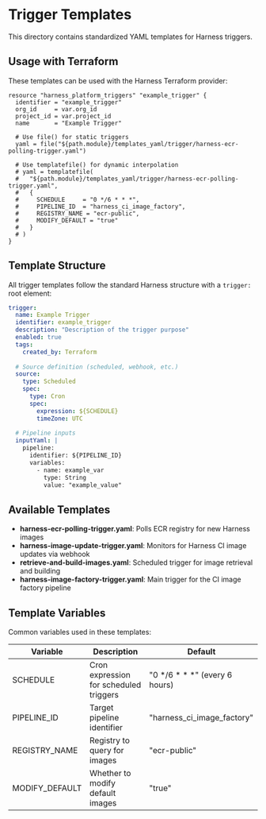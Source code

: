 # Trigger Templates

This directory contains standardized YAML templates for Harness triggers.

## Usage with Terraform

These templates can be used with the Harness Terraform provider:

```hcl
resource "harness_platform_triggers" "example_trigger" {
  identifier = "example_trigger"
  org_id     = var.org_id
  project_id = var.project_id
  name       = "Example Trigger"
  
  # Use file() for static triggers
  yaml = file("${path.module}/templates_yaml/trigger/harness-ecr-polling-trigger.yaml")
  
  # Use templatefile() for dynamic interpolation
  # yaml = templatefile(
  #   "${path.module}/templates_yaml/trigger/harness-ecr-polling-trigger.yaml", 
  #   {
  #     SCHEDULE     = "0 */6 * * *",
  #     PIPELINE_ID  = "harness_ci_image_factory",
  #     REGISTRY_NAME = "ecr-public", 
  #     MODIFY_DEFAULT = "true"
  #   }
  # )
}
```

## Template Structure

All trigger templates follow the standard Harness structure with a `trigger:` root element:

```yaml
trigger:
  name: Example Trigger
  identifier: example_trigger
  description: "Description of the trigger purpose"
  enabled: true
  tags:
    created_by: Terraform
    
  # Source definition (scheduled, webhook, etc.)
  source:
    type: Scheduled
    spec:
      type: Cron
      spec:
        expression: ${SCHEDULE}
        timeZone: UTC
  
  # Pipeline inputs
  inputYaml: |
    pipeline:
      identifier: ${PIPELINE_ID}
      variables:
        - name: example_var
          type: String
          value: "example_value"
```

## Available Templates

- **harness-ecr-polling-trigger.yaml**: Polls ECR registry for new Harness images
- **harness-image-update-trigger.yaml**: Monitors for Harness CI image updates via webhook
- **retrieve-and-build-images.yaml**: Scheduled trigger for image retrieval and building
- **harness-image-factory-trigger.yaml**: Main trigger for the CI image factory pipeline

## Template Variables

Common variables used in these templates:

| Variable | Description | Default |
|----------|-------------|---------|
| SCHEDULE | Cron expression for scheduled triggers | "0 */6 * * *" (every 6 hours) |
| PIPELINE_ID | Target pipeline identifier | "harness_ci_image_factory" |
| REGISTRY_NAME | Registry to query for images | "ecr-public" |
| MODIFY_DEFAULT | Whether to modify default images | "true" | 